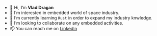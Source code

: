 - 👋 Hi, I’m **Vlad Dragan**
- 👀 I’m interested in embedded world of space industry.
- 🌱 I’m currently learning ``Rust`` in order to expand my industry knwledge. 
- 💞️ I’m looking to collaborate on any embedded activities.
- 📫 You can reach me on [LinkedIn](https://www.linkedin.com/in/vlad-alexandru-dragan-0749ab115/)
